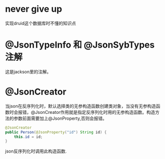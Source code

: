 # never give up

实现druid这个数据库时不懂的知识点

# @JsonTypeInfo 和 @JsonSybTypes注解

这是jackson里的注解。

# @JsonCreator

当json在反序列化时，默认选择类的无参构造函数创建类对象，当没有无参构造函数时会报错，@JsonCreator作用就是指定反序列化时用的无参构造函数。构造方法的参数前面需要加上@JsonProperty,否则会报错。
```java
@JsonCreator
public Person(@JsonProperty("id") String id) {
    this.id = id;
}
```
json反序列化时调用此构造函数.

